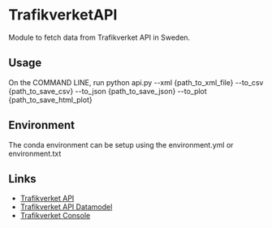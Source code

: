 # TrafikverketAPI
Module to fetch data from Trafikverket API in Sweden.

## Usage
On the COMMAND LINE, run
 python api.py --xml {path_to_xml_file} --to_csv {path_to_save_csv} --to_json {path_to_save_json} --to_plot {path_to_save_html_plot}

## Environment
The conda environment can be setup using the environment.yml or environment.txt

## Links
- [Trafikverket API](https://api.trafikinfo.trafikverket.se/API)
- [Trafikverket API Datamodel](https://api.trafikinfo.trafikverket.se/API/Model)
- [Trafikverket Console](https://api.trafikinfo.trafikverket.se/Console)